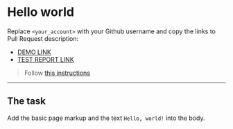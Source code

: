 # Hello world
Replace `<your_account>` with your Github username and copy the links to Pull Request description:
- [DEMO LINK](https://Anastasia2403.github.io/layout_hello-world/)
- [TEST REPORT LINK](https://Anastasia2403.github.io/layout_hello-world/report/html_report/)

> Follow [this instructions](https://mate-academy.github.io/layout_task-guideline/#how-to-solve-the-layout-tasks-on-github)
___

## The task
Add the basic page markup and the text `Hello, world!` into the body.
